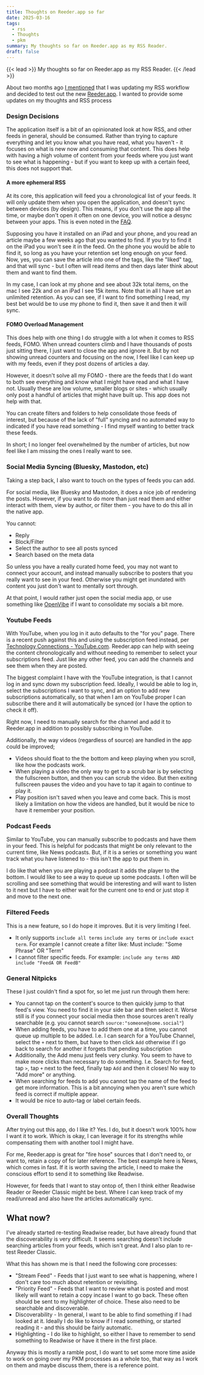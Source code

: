 ```yaml
---
title: Thoughts on Reeder.app so far
date: 2025-03-16
tags:
  - rss
  - Thoughts
  - pkm
summary: My thoughts so far on Reeder.app as my RSS Reader.
draft: false
---
```

{{< lead >}}
My thoughts so far on Reeder.app as my RSS Reader.
{{< /lead >}}

About two months ago [I mentioned](https://ryanpmeyer.com/posts/revisiting-rss/) that I was updating my RSS workflow and decided to test out the new [Reeder.app](https://reederapp.com/). I wanted to provide some updates on my thoughts and RSS process
### Design Decisions
The application itself is a bit of an opinionated look at how RSS, and other feeds in general, should be consumed. Rather than trying to capture everything and let you know what you have read, what you haven't - it focuses on what is new now and consuming that content. This does help with having a high volume of content from your feeds where you just want to see what is happening - but if you want to keep up with a certain feed, this does not support that. 
#### A more ephemeral RSS
At its core, this application will feed you a chronological list of your feeds. It will only update them when you open the application, and doesn't sync between devices (by design). This means, if you don't use the app all the time, or maybe don't open it often on one device, you will notice a desync between your apps. This is even noted in the [FAQ](https://reeder.app/help/#:~:text=Why%20are%20items%20sometimes%20missing%20or%20appear%20in%20a%20different%20order%20on%20my%20devices?).

Supposing you have it installed on an iPad and your phone, and you read an article maybe a few weeks ago that you wanted to find. If you try to find it on the iPad you won't see it in the feed. On the phone you would be able to find it, so long as you have your retention set long enough on your feed. Now, yes, you can save the article into one of the tags, like the "liked" tag, and that will sync - but I often will read items and then days later think about them and want to find them. 

In my case, I can look at my phone and see about 32k total items, on the mac I see 22k and on an iPad I see 15k items. Note that in all I have set an unlimited retention. As you can see, if I want to find something I read, my best bet would be to use my phone to find it, then save it and then it will sync.

#### FOMO Overload Management
This does help with one thing I do struggle with a lot when it comes to RSS feeds, FOMO. When unread counters climb and I have thousands of posts just sitting there, I just want to close the app and ignore it. But by not showing unread counters and focusing on the now, I feel like I can keep up with my feeds, even if they post dozens of articles a day.

However, it doesn't solve all my FOMO - there are the feeds that I do want to both see everything and know what I might have read and what I have not. Usually these are low volume, smaller blogs or sites - which usually only post a handful of articles that might have built up. This app does not help with that. 

You can create filters and folders to help consolidate those feeds of interest, but because of the lack of "full" syncing and no automated way to indicated if you have read something - I find myself wanting to better track these feeds. 

In short; I no longer feel overwhelmed by the number of articles, but now feel like I am missing the ones I really want to see.
### Social Media Syncing (Bluesky, Mastodon, etc)
Taking a step back, I also want to touch on the types of feeds you can add.

For social media, like Bluesky and Mastodon, it does a nice job of rendering the posts. However, if you want to do more than just read them and either interact with them, view by author, or filter them - you have to do this all in the native app.

You cannot:
- Reply
- Block/Filter
- Select the author to see all posts synced
- Search based on the meta data

So unless you have a really curated home feed, you may not want to connect your account, and instead manually subscribe to posters that you really want to see in your feed. Otherwise you might get inundated with content you just don't want to mentally sort through.

At that point, I would rather just open the social media app, or use something like [OpenVibe](https://openvibe.social) if I want to consolidate my socials a bit more.

### Youtube Feeds
With YouTube, when you log in it auto defaults to the "for you" page. There is a recent push against this and using the subscription feed instead, per [Technology Connections - YouTube.com](https://www.youtube.com/watch?v=QEJpZjg8GuA). Reeder.app can help with seeing the content chronologically and without needing to remember to select your subscriptions feed. Just like any other feed, you can add the channels and see them when they are posted.

The biggest complaint I have with the YouTube integration, is that I cannot log in and sync down my subscription feed. Ideally, I would be able to log in, select the subscriptions I want to sync, and an option to add new subscriptions automatically, so that when I am on YouTube proper I can subscribe there and it will automatically be synced (or I have the option to check it off). 

Right now, I need to manually search for the channel and add it to Reeder.app in addition to possibly subscribing in YouTube.

Additionally, the way videos (regardless of source) are handled in the app could be improved;
- Videos should float to the the bottom and keep playing when you scroll, like how the podcasts work.
- When playing a video the only way to get to a scrub bar is by selecting the fullscreen button, and then you can scrub the video. But then exiting fullscreen pauses the video and you have to tap it again to continue to play it.
- Play position isn't saved when you leave and come back. This is most likely a limitation on how the videos are handled, but it would be nice to have it remember your position.
### Podcast Feeds
Similar to YouTube, you can manually subscribe to podcasts and have them in your feed. This is helpful for podcasts that might be only relevant to the current time, like News podcasts. But, if it is a series or something you want track what you have listened to - this isn't the app to put them in. 

I do like that when you are playing a podcast it adds the player to the bottom. I would like to see a way to queue up some podcasts. I often will be scrolling and see something that would be interesting and will want to listen to it next but I have to either wait for the current one to end or just stop it and move to the next one.

### Filtered Feeds
This is a new feature, so I do hope it improves. But it is very limiting I feel.

- It only supports `include all terms` `include any terms` or `include exact term`. For example I cannot create a filter like: Must include: "Some Phrase" OR "Term"
- I cannot filter specific feeds. For example: `include any terms AND include "FeedA OR FeedB"`
### General Nitpicks
These I just couldn't find a spot for, so let me just run through them here:

- You cannot tap on the content's source to then quickly jump to that feed's view. You need to find it in your side bar and then select it. Worse still is if you connect your social media then those sources aren't really searchable (e.g. you cannot search `source:"someone@some.social"`)
- When adding feeds, you have to add them one at a time, you cannot queue up multiple to be added. I.e. I can search for a YouTube Channel, select the `+` next to them, but have to then click `Add` otherwise if I go back to search for another it forgets that pending subscription
- Additionally, the Add menu just feels very clunky. You seem to have to make more clicks than necessary to do something. I.e. Search for feed, tap `>`, tap `+` next to the feed, finally tap `Add` and then it closes! No way to "Add more" or anything.
- When searching for feeds to add you cannot tap the name of the feed to get more information. This is a bit annoying when you aren't sure which feed is correct if multiple appear.
- It would be nice to auto-tag or label certain feeds.
### Overall Thoughts
After trying out this app, do I like it? Yes. I do, but it doesn't work 100% how I want it to work. Which is okay, I can leverage it for its strengths while compensating them with another tool I might have.

For me, Reeder.app is great for "fire hose" sources that I don't need to, or want to, retain a copy of for later reference. The best example here is News, which comes in fast. If it is worth saving the article, I need to make the conscious effort to send it to something like Readwise.

However, for feeds that I want to stay ontop of, then I think either Readwise Reader or Reeder Classic might be best. Where I can keep track of my read/unread and also have the articles automatically sync.

## What now?
I've already started re-testing Readwise reader, but have already found that the discoverability is very difficult. It seems searching doesn't include searching articles from your feeds, which isn't great. And I also plan to re-test Reeder Classic.

What this has shown me is that I need the following core processes:
- "Stream Feed" - Feeds that I just want to see what is happening, where I don't care too much about retention or revisiting.
- "Priority Feed" - Feeds that I want to review what is posted and most likely will want to retain a copy incase I want to go back. These often should be sent to my highlighter of choice. These also need to be searchable and discoverable.
- Discoverability - In general, I want to be able to find something if I had looked at it. Ideally I do like to know if I read something, or started reading it - and this should be fairly automatic.
- Highlighting - I do like to highlight, so either I have to remember to send something to Readwise or have it there in the first place.

Anyway this is mostly a ramble post, I do want to set some more time aside to work on going over my PKM processes as a whole too, that way as I work on them and maybe discuss them, there is a reference point.